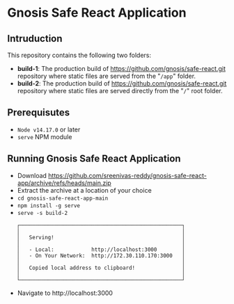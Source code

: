 # Gnosis Safe React Application #

## Intruduction ##

This repository contains the following two folders:
* **build-1**: The production build of https://github.com/gnosis/safe-react.git repository where static files are served from the "`/app`" folder.
* **build-2**: The production build of https://github.com/gnosis/safe-react.git repository where static files are served directly from the "`/`" root folder.

## Prerequisutes ##

* `Node v14.17.0` or later
* `serve` NPM module

## Running Gnosis Safe React Application ##

* Download https://github.com/sreenivas-reddy/gnosis-safe-react-app/archive/refs/heads/main.zip
* Extract the archive at a location of your choice
* `cd gnosis-safe-react-app-main`
* `npm install -g serve`
* `serve -s build-2`
```
   ┌────────────────────────────────────────────────────┐
   │                                                    │
   │   Serving!                                         │
   │                                                    │
   │   - Local:            http://localhost:3000        │
   │   - On Your Network:  http://172.30.110.170:3000   │
   │                                                    │
   │   Copied local address to clipboard!               │
   │                                                    │
   └────────────────────────────────────────────────────┘
```
* Navigate to http://localhost:3000